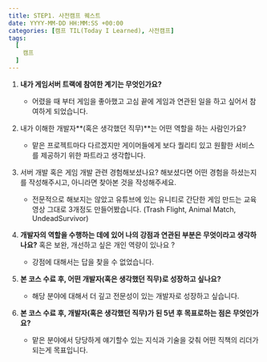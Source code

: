 ```yaml
---
title: STEP1. 사전캠프 퀘스트
date: YYYY-MM-DD HH:MM:SS +00:00
categories: [캠프 TIL(Today I Learned), 사전캠프]
tags:
  [
    캠프
  ]
---
```


1. **내가 게임서버 트랙에 참여한 계기는 무엇인가요?**
    - 어렸을 때 부터 게임을 좋아했고 고심 끝에 게임과 연관된 일을 하고 싶어서 참여하게 되었습니다.

2. 내가 이해한 개발자**(혹은 생각했던 직무)**는 어떤 역할을 하는 사람인가요? 
    - 맡은 프로젝트마다 다르겠지만 게이머들에게 보다 퀄리티 있고 원활한 서비스를 제공하기 위한 파트라고 생각합니다.

3. 서버 개발 혹은 게임 개발 관련 경험해보셨나요? 해보셨다면 어떤 경험을 하셨는지를 작성해주시고,
아니라면 찾아본 것을 작성해주세요.
    - 전문적으로 해보지는 않았고 유튜브에 있는 유니티로 간단한 게임 만드는 교육 영상 그대로 3개정도 만들어봤습니다.
    (Trash Flight, Animal Match, UndeadSurvivor) 

4. **개발자의 역할을 수행하는 데에 있어 나의 강점과 연관된 부분은 무엇이라고 생각하나요?** 
혹은 보완, 개선하고 싶은 개인 역량이 있나요 ?
    - 강점에 대해서는 답을 찾을 수 없었습니다.

5. **본 코스 수료 후, 어떤 개발자(혹은 생각했던 직무)로 성장하고 싶나요?**
    - 해당 분야에 대해서 더 깊고 전문성이 있는 개발자로 성장하고 싶습니다.

6. **본 코스 수료 후, 개발자(혹은 생각했던 직무)가 된 5년 후 목표로하는 점은 무엇인가요?**
    - 맡은 분야에서 당당하게 얘기할수 있는 지식과 기술을 갖춰 어떤 직책의 리더가 되는게 목표입니다. 
